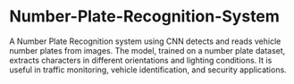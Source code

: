 # Number-Plate-Recognition-System
A Number Plate Recognition system using CNN detects and reads vehicle number plates from images. The model, trained on a number plate dataset, extracts characters in different orientations and lighting conditions. It is useful in traffic monitoring, vehicle identification, and security applications.
